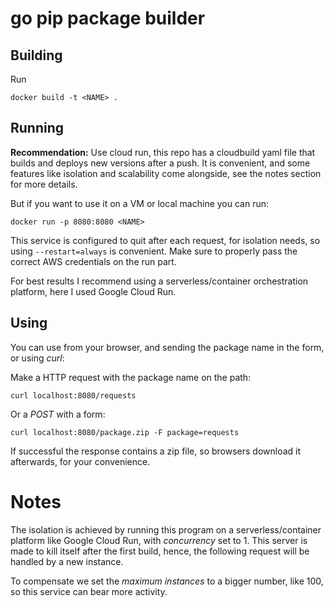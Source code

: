 # go pip package builder


## Building

Run 

```
docker build -t <NAME> .
```


## Running

**Recommendation:** Use cloud run, this repo has a cloudbuild yaml file that
builds and deploys new versions after a push. It is convenient, and some
features like isolation and scalability come alongside, see the notes section
for more details.

But if you want to use it on a VM or local machine you can run: 

```
docker run -p 8080:8080 <NAME>
```

This service is configured to quit after each request, for isolation needs, so
using `--restart=always` is convenient.
Make sure to properly pass the correct AWS credentials on the run part.

For best results I recommend using a serverless/container orchestration platform, here
I used Google Cloud Run.


## Using

You can use from your browser, and sending the package name in the form, or using *curl*:

Make a HTTP request with the package name on the path:

```
curl localhost:8080/requests
```

Or a *POST* with a form:

```
curl localhost:8080/package.zip -F package=requests
```

If successful the response contains a zip file, so browsers
download it afterwards, for your convenience.


# Notes

The isolation is achieved by running this program on a serverless/container
platform like Google Cloud Run, with *concurrency* set to 1. This server is
made to kill itself after the first build, hence, the following request will
be handled by a new instance.

To compensate we set the *maximum instances* to a bigger number, like 100, so
this service can bear more activity.
